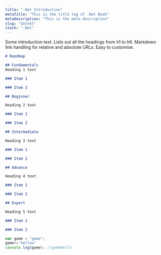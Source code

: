 ```yaml
---
title: ".Net Introduction"
metaTitle: "This is the title tag of .Net Book"
metaDescription: "This is the meta description"
slug: "dotnet"
stack: ".Net"
---
```


Some introduction text. Lists out all the headings from h1 to h6. Markdown link handling for relative and absolute URLs. Easy to customise.

```markdown markmap
# Raodmap

## Fundamentals
Heading 1 text

### Item 1

### Item 2

## Beginner

Heading 2 text

### Item 1

### Item 2

## Intermediate

Heading 3 text

### Item 1

### Item 2

## Advance

Heading 4 text

### Item 1

### Item 2

## Expert

Heading 5 text

### Item 1

### Item 2
```
<div style="display:none;">

# Fundamentals
Heading 1 text

## Item 1

## Item 2

# Beginner

Heading 2 text

## Item 1

## Item 2

# Intermediate

Heading 3 text

## Item 1

## Item 2

# Advance

Heading 4 text

## Item 1

## Item 2

# Expert

Heading 5 text

## Item 1

## Item 2
</div>



```javascript
var game = "game";
game+='hellow'
console.log(game); //gameHello
```
